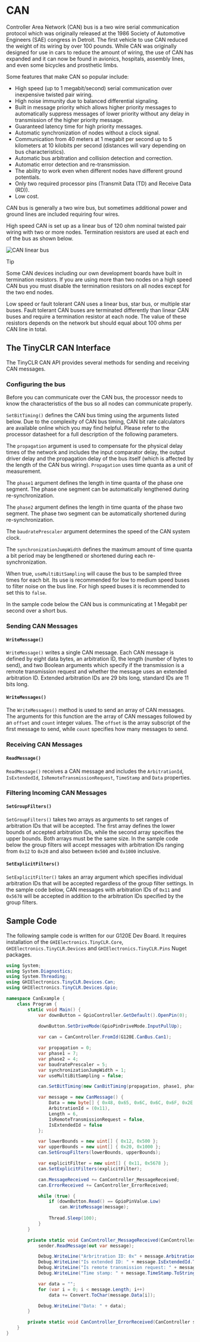 # CAN

Controller Area Network (CAN) bus is a two wire serial communication protocol which was originally released at the 1986 Society of Automotive Engineers (SAE) congress in Detroit.  The first vehicle to use CAN reduced the weight of its wiring by over 100 pounds. While CAN was originally designed for use in cars to reduce the amount of wiring, the use of CAN has expanded and it can now be found in avionics, hospitals, assembly lines, and even some bicycles and prosthetic limbs. 

Some features that make CAN so popular include:

* High speed (up to 1 megabit/second) serial communication over inexpensive twisted pair wiring.
* High noise immunity due to balanced differential signaling.
* Built in message priority which allows higher priority messages to automatically suppress messages of lower priority without any delay in transmission of the higher priority message.
* Guaranteed latency time for high priority messages.
* Automatic synchronization of nodes without a clock signal.
* Communication from 40 meters at 1 megabit per second up to 5 kilometers at 10 kilobits per second (distances will vary depending on bus characteristics).
* Automatic bus arbitration and collision detection and correction.
* Automatic error detection and re-transmission.
* The ability to work even when different nodes have different ground potentials.
* Only two required processor pins (Transmit Data (TD) and Receive Data (RD)).
* Low cost.

CAN bus is generally a two wire bus, but sometimes additional power and ground lines are included requiring four wires.

High speed CAN is set up as a linear bus of 120 ohm nominal twisted pair wiring with two or more nodes.  Termination resistors are used at each end of the bus as shown below.

![CAN linear bus](images/can_bus.png)

> [!TIP]
> Some CAN devices including our own development boards have built in termination resistors. If you are using more than two nodes on a high speed CAN bus you must disable the termination resistors on all nodes except for the two end nodes. 

Low speed or fault tolerant CAN uses a linear bus, star bus, or multiple star buses.  Fault tolerant CAN buses are terminated differently than linear CAN buses and require a termination resistor at each node.  The value of these resistors depends on the network but should equal about 100 ohms per CAN line in total.

## The TinyCLR CAN Interface
The TinyCLR CAN API provides several methods for sending and receiving CAN messages.

### Configuring the bus
Before you can communicate over the CAN bus, the processor needs to know the characteristics of the bus so all nodes can communicate properly.

`SetBitTiming()` defines the CAN bus timing using the arguments listed below.  Due to the complexity of CAN bus timing, CAN bit rate calculators are available online which you may find helpful.  Please refer to the processor datasheet for a full description of the following parameters.

The `propagation` argument is used to compensate for the physical delay times of the network and includes the input comparator delay, the output driver delay and the propagation delay of the bus itself (which is affected by the length of the CAN bus wiring).  `Propagation` uses time quanta as a unit of measurement.

The `phase1` argument defines the length in time quanta of the phase one segment.  The phase one segment can be automatically lengthened during re-synchronization.

The `phase2` argument defines the length in time quanta of the phase two segment.  The phase two segment can be automatically shortened during re-synchronization.

The `baudratePrescaler` argument determines the speed of the CAN system clock.

The `synchronizationJumpWidth` defines the maximum amount of time quanta a bit period may be lengthened or shortened during each re-synchronization.

When true, `useMultiBitSampling` will cause the bus to be sampled three times for each bit.  Its use is recommended for low to medium speed buses to filter noise on the bus line.  For high speed buses it is recommended to set this to `false`.

In the sample code below the CAN bus is communicating at 1 Megabit per second over a short bus.

### Sending CAN Messages

#### `WriteMessage()`
`WriteMessage()` writes a single CAN message.  Each CAN message is defined by eight data bytes, an arbitration ID, the length (number of bytes to send), and two Boolean arguments which specify if the transmission is a remote transmission request and whether the message uses an extended arbitration ID.  Extended arbitration IDs are 29 bits long, standard IDs are 11 bits long.

#### `WriteMessages()`
The `WriteMessages()` method is used to send an array of CAN messages.  The arguments for this function are the array of CAN messages followed by an `offset` and `count` integer values.  The `offset` is the array subscript of the first message to send, while `count` specifies how many messages to send.
 
### Receiving CAN Messages

#### `ReadMessage()`
`ReadMessage()` receives a CAN message and includes the `ArbitrationId`, `IsExtendedId`, `IsRemoteTransmissionRequest`, `TimeStamp` and `Data` properties.

### Filtering Incoming CAN Messages

#### `SetGroupFilters()`
`SetGroupFilters()` takes two arrays as arguments to set ranges of arbitration IDs that will be accepted.  The first array defines the lower bounds of accepted arbitration IDs, while the second array specifies the upper bounds.  Both arrays must be the same size.  In the sample code below the group filters will accept messages with arbitration IDs ranging from `0x12` to `0x20` and also between `0x500` and `0x1000` inclusive.

#### `SetExplicitFilters()`
`SetExplicitFilter()` takes an array argument which specifies individual arbitration IDs that will be accepted regardless of the group filter settings.  In the sample code below, CAN messages with arbitration IDs of `0x11` and `0x5678` will be accepted in addition to the arbitration IDs specified by the group filters.

## Sample Code
The following sample code is written for our G120E Dev Board.  It requires installation of the `GHIElectronics.TinyCLR.Core`, `GHIElectronics.TinyCLR.Devices` and `GHIElectronics.TinyCLR.Pins` Nuget packages.
 
```csharp
using System;
using System.Diagnostics;
using System.Threading;
using GHIElectronics.TinyCLR.Devices.Can;
using GHIElectronics.TinyCLR.Devices.Gpio;

namespace CanExample {
    class Program {
        static void Main() {
            var downButton = GpioController.GetDefault().OpenPin(0);
            
            downButton.SetDriveMode(GpioPinDriveMode.InputPullUp);

            var can = CanController.FromId(G120E.CanBus.Can1);

            var propagation = 0;
            var phase1 = 7;
            var phase2 = 4;
            var baudratePrescaler = 5;
            var synchronizationJumpWidth = 1;
            var useMultiBitSampling = false;

            can.SetBitTiming(new CanBitTiming(propagation, phase1, phase2, baudratePrescaler, synchronizationJumpWidth, useMultiBitSampling));

            var message = new CanMessage() {
                Data = new byte[] { 0x48, 0x65, 0x6C, 0x6C, 0x6F, 0x2E, 0x20, 0x20 },
                ArbitrationId = (0x11),
                Length = 6,
                IsRemoteTransmissionRequest = false,
                IsExtendedId = false
            };

            var lowerBounds = new uint[] { 0x12, 0x500 };
            var upperBounds = new uint[] { 0x20, 0x1000 };
            can.SetGroupFilters(lowerBounds, upperBounds);

            var explicitFilter = new uint[] { 0x11, 0x5678 };
            can.SetExplicitFilters(explicitFilter);

            can.MessageReceived += CanController_MessageReceived;
            can.ErrorReceived += CanController_ErrorReceived;

            while (true) {
                if (downButton.Read() == GpioPinValue.Low)
                    can.WriteMessage(message);
					
                Thread.Sleep(100);
            }
        }

        private static void CanController_MessageReceived(CanController sender, MessageReceivedEventArgs e) {
            sender.ReadMessage(out var message);

            Debug.WriteLine("Arbritration ID: 0x" + message.ArbitrationId.ToString("X8"));
            Debug.WriteLine("Is extended ID: " + message.IsExtendedId.ToString());
            Debug.WriteLine("Is remote transmission request: " + message.IsRemoteTransmissionRequest.ToString());
            Debug.WriteLine("Time stamp: " + message.TimeStamp.ToString());

            var data = "";
            for (var i = 0; i < message.Length; i++)
			    data += Convert.ToChar(message.Data[i]);

            Debug.WriteLine("Data: " + data);
        }

        private static void CanController_ErrorReceived(CanController sender, ErrorReceivedEventArgs e) => Debug.WriteLine("Error " + e.ToString());
    }
}
```

